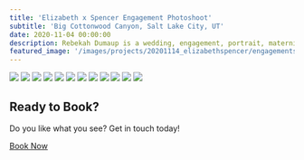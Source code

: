 ```yaml
---
title: 'Elizabeth x Spencer Engagement Photoshoot'
subtitle: 'Big Cottonwood Canyon, Salt Lake City, UT'
date: 2020-11-04 00:00:00
description: Rebekah Dumaup is a wedding, engagement, portrait, maternity, and family photographer based in Saly Lake City, Utah.
featured_image: '/images/projects/20201114_elizabethspencer/engagementshoot-8.jpg'
---
```


<div class="gallery" data-columns="3">
<img src="/images/projects/20201114_elizabethspencer/engagementshoot-2.jpg">
<img src="/images/projects/20201114_elizabethspencer/engagementshoot-3.jpg">
<img src="/images/projects/20201114_elizabethspencer/engagementshoot-4.jpg">
<img src="/images/projects/20201114_elizabethspencer/engagementshoot-5.jpg">
<img src="/images/projects/20201114_elizabethspencer/engagementshoot-6.jpg">
<img src="/images/projects/20201114_elizabethspencer/engagementshoot-7.jpg">
<img src="/images/projects/20201114_elizabethspencer/engagementshoot-8.jpg">
<img src="/images/projects/20201114_elizabethspencer/engagementshoot.jpg">
<img src="/images/projects/20201114_elizabethspencer/engagementshoot-9.jpg">
<img src="/images/projects/20201114_elizabethspencer/engagementshoot-12.jpg">
<img src="/images/projects/20201114_elizabethspencer/engagementshoot-10.jpg">
<img src="/images/projects/20201114_elizabethspencer/engagementshoot-11.jpg">
</div>

## Ready to Book?

Do you like what you see? Get in touch today!

<a href="/contact" class="button button--large">Book Now</a>
